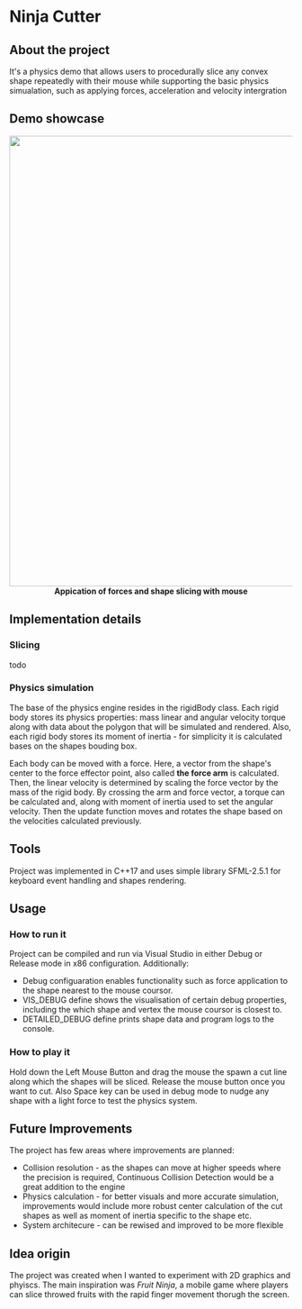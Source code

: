 # Ninja Cutter 
## About the project
It's a physics demo that allows users to procedurally slice any convex shape repeatedly with their mouse while supporting the basic physics simualation, such as applying forces, acceleration and velocity intergration

## Demo showcase
<p align="center">
  <img src="https://github.com/user-attachments/assets/88f339d6-6726-430c-a4f4-4bfce71ec7c6" width="800"><br>
  <b>Appication of forces and shape slicing with mouse</b>
</p>

## Implementation details

### Slicing 
todo

### Physics simulation
The base of the physics engine resides in the rigidBody class. Each rigid body stores its physics properties: mass linear and angular velocity torque along with data about the polygon that will be simulated and rendered. Also, each rigid body stores its moment of inertia - for simplicity it is calculated bases on the shapes bouding box. 

Each body can be moved with a force. Here, a vector from the shape's center to the force effector point, also called **the force arm** is calculated. Then, the linear velocity is determined by scaling the force vector by the mass of the rigid body. By crossing the arm and force vector, a torque can be calculated and, along with moment of inertia used to set the angular velocity. Then the update function moves and rotates the shape based on the velocities calculated previously.

## Tools 
Project was implemented in C++17 and uses simple library SFML-2.5.1 for keyboard event handling and shapes rendering.

## Usage

### How to run it
Project can be compiled and run via Visual Studio in either Debug or Release mode in x86 configuration. Additionally:
* Debug configuaration enables functionality such as force application to the shape nearest to the mouse coursor.
* VIS_DEBUG define shows the visualisation of certain debug properties, including the which shape and vertex the mouse coursor is closest to.
* DETAILED_DEBUG define prints shape data and program logs to the console.
### How to play it
Hold down the Left Mouse Button and drag the mouse the spawn a cut line along which the shapes will be sliced. Release the mouse button once you want to cut. Also Space key can be used in debug mode to nudge any shape with a light force to test the physics system.

## Future Improvements
The project has few areas where improvements are planned:
* Collision resolution - as the shapes can move at higher speeds where the precision is required, Continuous Collision Detection would be a great addition to the engine
* Physics calculation - for better visuals and more accurate simulation, improvements would include more robust center calculation of the cut shapes as well as moment of inertia specific to the shape etc.
* System architecure - can be rewised and improved to be more flexible

## Idea origin
The project was created when I wanted to experiment with 2D graphics and phyiscs. The main inspiration was _Fruit Ninja_, a mobile game where players can slice throwed fruits with the rapid finger movement thorugh the screen. 
